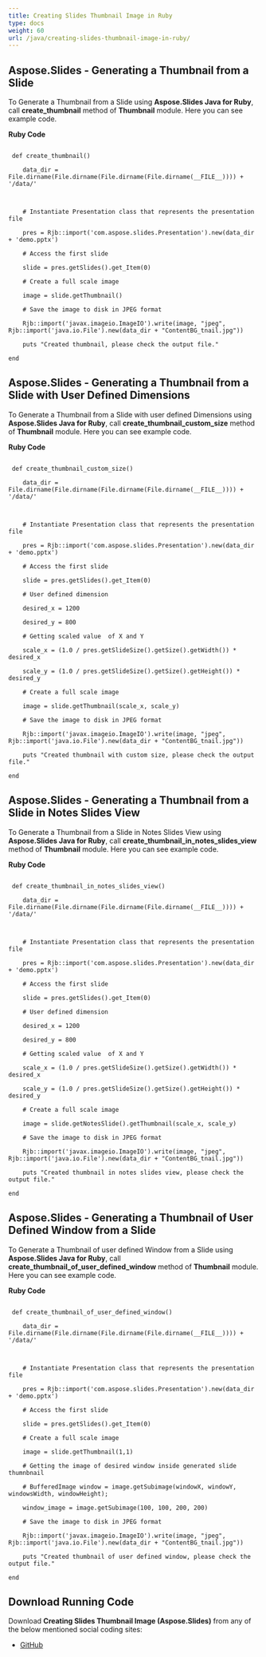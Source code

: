 ```yaml
---
title: Creating Slides Thumbnail Image in Ruby
type: docs
weight: 60
url: /java/creating-slides-thumbnail-image-in-ruby/
---
```


## **Aspose.Slides - Generating a Thumbnail from a Slide**
To Generate a Thumbnail from a Slide using **Aspose.Slides Java for Ruby**, call **create_thumbnail** method of **Thumbnail** module. Here you can see example code.

**Ruby Code**

```

 def create_thumbnail()

    data_dir = File.dirname(File.dirname(File.dirname(File.dirname(__FILE__)))) + '/data/'



    # Instantiate Presentation class that represents the presentation file

    pres = Rjb::import('com.aspose.slides.Presentation').new(data_dir + 'demo.pptx')

    # Access the first slide

    slide = pres.getSlides().get_Item(0)

    # Create a full scale image

    image = slide.getThumbnail()

    # Save the image to disk in JPEG format

    Rjb::import('javax.imageio.ImageIO').write(image, "jpeg", Rjb::import('java.io.File').new(data_dir + "ContentBG_tnail.jpg"))

    puts "Created thumbnail, please check the output file."

end

```
## **Aspose.Slides - Generating a Thumbnail from a Slide with User Defined Dimensions**
To Generate a Thumbnail from a Slide with user defined Dimensions using **Aspose.Slides Java for Ruby**, call **create_thumbnail_custom_size** method of **Thumbnail** module. Here you can see example code.

**Ruby Code**

```

 def create_thumbnail_custom_size()

    data_dir = File.dirname(File.dirname(File.dirname(File.dirname(__FILE__)))) + '/data/'



    # Instantiate Presentation class that represents the presentation file

    pres = Rjb::import('com.aspose.slides.Presentation').new(data_dir + 'demo.pptx')

    # Access the first slide

    slide = pres.getSlides().get_Item(0)

    # User defined dimension

    desired_x = 1200

    desired_y = 800

    # Getting scaled value  of X and Y

    scale_x = (1.0 / pres.getSlideSize().getSize().getWidth()) * desired_x

    scale_y = (1.0 / pres.getSlideSize().getSize().getHeight()) * desired_y

    # Create a full scale image

    image = slide.getThumbnail(scale_x, scale_y)

    # Save the image to disk in JPEG format

    Rjb::import('javax.imageio.ImageIO').write(image, "jpeg", Rjb::import('java.io.File').new(data_dir + "ContentBG_tnail.jpg"))

    puts "Created thumbnail with custom size, please check the output file."

end  

```
## **Aspose.Slides - Generating a Thumbnail from a Slide in Notes Slides View**
To Generate a Thumbnail from a Slide in Notes Slides View using **Aspose.Slides Java for Ruby**, call **create_thumbnail_in_notes_slides_view** method of **Thumbnail** module. Here you can see example code.

**Ruby Code**

```

 def create_thumbnail_in_notes_slides_view()

    data_dir = File.dirname(File.dirname(File.dirname(File.dirname(__FILE__)))) + '/data/'



    # Instantiate Presentation class that represents the presentation file

    pres = Rjb::import('com.aspose.slides.Presentation').new(data_dir + 'demo.pptx')

    # Access the first slide

    slide = pres.getSlides().get_Item(0)

    # User defined dimension

    desired_x = 1200

    desired_y = 800

    # Getting scaled value  of X and Y

    scale_x = (1.0 / pres.getSlideSize().getSize().getWidth()) * desired_x

    scale_y = (1.0 / pres.getSlideSize().getSize().getHeight()) * desired_y

    # Create a full scale image

    image = slide.getNotesSlide().getThumbnail(scale_x, scale_y)

    # Save the image to disk in JPEG format

    Rjb::import('javax.imageio.ImageIO').write(image, "jpeg", Rjb::import('java.io.File').new(data_dir + "ContentBG_tnail.jpg"))

    puts "Created thumbnail in notes slides view, please check the output file."

end  

```
## **Aspose.Slides - Generating a Thumbnail of User Defined Window from a Slide**
To Generate a Thumbnail of user defined Window from a Slide using **Aspose.Slides Java for Ruby**, call **create_thumbnail_of_user_defined_window** method of **Thumbnail** module. Here you can see example code.

**Ruby Code**

```

 def create_thumbnail_of_user_defined_window()

    data_dir = File.dirname(File.dirname(File.dirname(File.dirname(__FILE__)))) + '/data/'



    # Instantiate Presentation class that represents the presentation file

    pres = Rjb::import('com.aspose.slides.Presentation').new(data_dir + 'demo.pptx')

    # Access the first slide

    slide = pres.getSlides().get_Item(0)

    # Create a full scale image

    image = slide.getThumbnail(1,1)

    # Getting the image of desired window inside generated slide thumnbnail

    # BufferedImage window = image.getSubimage(windowX, windowY, windowsWidth, windowHeight);

    window_image = image.getSubimage(100, 100, 200, 200)

    # Save the image to disk in JPEG format

    Rjb::import('javax.imageio.ImageIO').write(image, "jpeg", Rjb::import('java.io.File').new(data_dir + "ContentBG_tnail.jpg"))

    puts "Created thumbnail of user defined window, please check the output file."

end  

```
## **Download Running Code**
Download **Creating Slides Thumbnail Image (Aspose.Slides)** from any of the below mentioned social coding sites:

- [GitHub](https://github.com/aspose-slides/Aspose.Slides-for-Java/tree/master/Plugins/Aspose_Slides_Java_for_Ruby/lib/asposeslidesjava/Slides/thumbnail.rb)
